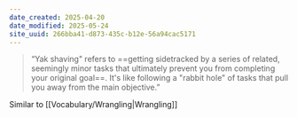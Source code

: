 ```yaml
---
date_created: 2025-04-20
date_modified: 2025-05-24
site_uuid: 266bba41-d873-435c-b12e-56a94cac5171
---
```


> “Yak shaving" refers to ==getting sidetracked by a series of related, seemingly minor tasks that ultimately prevent you from completing your original goal==. It's like following a "rabbit hole" of tasks that pull you away from the main objective.”


Similar to [[Vocabulary/Wrangling|Wrangling]]
